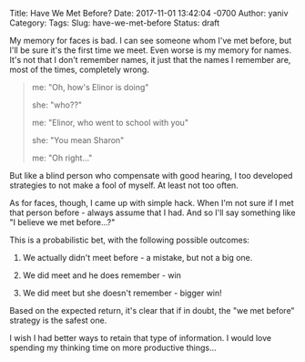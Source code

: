 Title: Have We Met Before?
Date: 2017-11-01 13:42:04 -0700
Author: yaniv
Category: 
Tags: 
Slug: have-we-met-before
Status: draft

My memory for faces is bad. I can see someone whom I've met before, but I'll be sure it's the first time we meet. Even worse is my memory for names. It's not that I don't remember names, it just that the names I remember are, most of the times, completely wrong. 

> me: "Oh, how's Elinor is doing" 
> 
> she: "who??" 
> 
> me: "Elinor, who went to school with you" 
> 
> she: "You mean Sharon" 
> 
> me: "Oh right…"

But like a blind person who compensate with good hearing, I too developed strategies to not make a fool of myself. At least not too often.

As for faces, though, I came up with simple hack. When I'm not sure if I met that person before - always assume that I had. And so I'll say something like "I believe we met before…?"

This is a probabilistic bet, with the following possible outcomes:

1. We actually didn't meet before - a mistake, but not a big one.

2. We did meet and he does remember - win

3. We did meet but she doesn't remember - bigger win!

Based on the expected return, it's clear that if in doubt, the "we met before" strategy is the safest one.

I wish I had better ways to retain that type of information. I would love spending my thinking time on more productive things…
